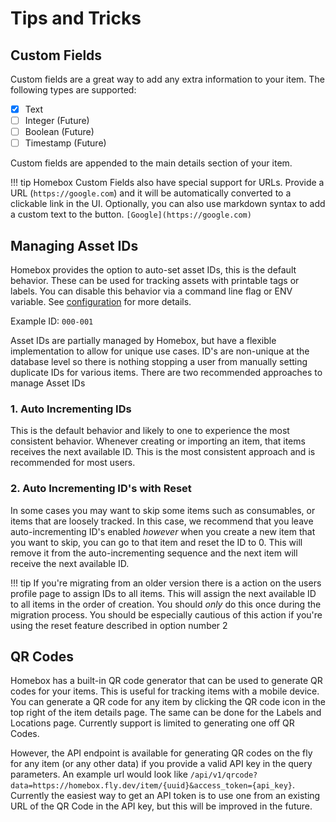 # Tips and Tricks

## Custom Fields

Custom fields are a great way to add any extra information to your item. The following types are supported:

- [x] Text
- [ ] Integer (Future)
- [ ] Boolean (Future)
- [ ] Timestamp (Future)

Custom fields are appended to the main details section of your item.

!!! tip
    Homebox Custom Fields also have special support for URLs. Provide a URL (`https://google.com`) and it will be automatically converted to a clickable link in the UI. Optionally, you can also use markdown syntax to add a custom text to the button. `[Google](https://google.com)`

## Managing Asset IDs

Homebox provides the option to auto-set asset IDs, this is the default behavior. These can be used for tracking assets with printable tags or labels. You can disable this behavior via a command line flag or ENV variable. See [configuration](../quick-start#env-variables-configuration) for more details.

Example ID: `000-001`

Asset IDs are partially managed by Homebox, but have a flexible implementation to allow for unique use cases. ID's are non-unique at the database level so there is nothing stopping a user from manually setting duplicate IDs for various items. There are two recommended approaches to manage Asset IDs

### 1. Auto Incrementing IDs

This is the default behavior and likely to one to experience the most consistent behavior. Whenever creating or importing an item, that items receives the next available ID. This is the most consistent approach and is recommended for most users.

### 2. Auto Incrementing ID's with Reset

In some cases you may want to skip some items such as consumables, or items that are loosely tracked. In this case, we recommend that you leave auto-incrementing ID's enabled _however_ when you create a new item that you want to skip, you can go to that item and reset the ID to 0. This will remove it from the auto-incrementing sequence and the next item will receive the next available ID.

!!! tip
    If you're migrating from an older version there is a action on the users profile page to assign IDs to all items. This will assign the next available ID to all items in the order of creation. You should _only_ do this once during the migration process. You should be especially cautious of this action if you're using the reset feature described in option number 2

## QR Codes

Homebox has a built-in QR code generator that can be used to generate QR codes for your items. This is useful for tracking items with a mobile device. You can generate a QR code for any item by clicking the QR code icon in the top right of the item details page. The same can be done for the Labels and Locations page. Currently support is limited to generating one off QR Codes.

However, the API endpoint is available for generating QR codes on the fly for any item (or any other data) if you provide a valid API key in the query parameters. An example url would look like `/api/v1/qrcode?data=https://homebox.fly.dev/item/{uuid}&access_token={api_key}`. Currently the easiest way to get an API token is to use one from an existing URL of the QR Code in the API key, but this will be improved in the future.

